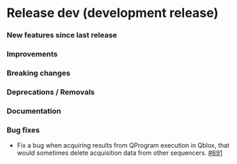# Release dev (development release)

### New features since last release

### Improvements

### Breaking changes

### Deprecations / Removals

### Documentation

### Bug fixes

- Fix a bug when acquiring results from QProgram execution in Qblox, that would sometimes delete acquisition data from other sequencers.
  [#691](https://github.com/qilimanjaro-tech/qililab/pull/691)
